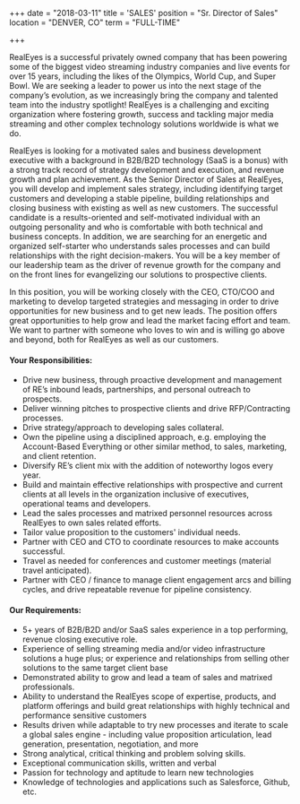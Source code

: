 +++
date = "2018-03-11"
title = 'SALES'
position = "Sr. Director of Sales"
location = "DENVER, CO"
term = "FULL-TIME"

+++

RealEyes is a successful privately owned company that has been powering some of the biggest video streaming industry companies and live events for over 15 years, including the likes of the Olympics, World Cup, and Super Bowl. We are seeking a leader to power us into the next stage of the company’s evolution, as we increasingly bring the company and talented team into the industry spotlight! RealEyes is a challenging and exciting organization where fostering growth, success and tackling major media streaming and other complex technology solutions worldwide is what we do. 

RealEyes is looking for a motivated sales and business development executive with a background in B2B/B2D technology (SaaS is a bonus) with a strong track record of strategy development and execution, and revenue growth and plan achievement. As the Senior Director of Sales at RealEyes, you will develop and implement sales strategy, including identifying target customers and developing a stable pipeline, building relationships and closing business with existing as well as new customers. The successful candidate is a results-oriented and self-motivated individual with an outgoing personality and who is comfortable with both technical and business concepts. In addition, we are searching for an energetic and organized self-starter who understands sales processes and can build relationships with the right decision-makers. You will be a key member of our leadership team as the driver of revenue growth for the company and on the front lines for evangelizing our solutions to prospective clients. 

In this position, you will be working closely with the CEO, CTO/COO and marketing to develop targeted strategies and messaging in order to drive opportunities for new business and to get new leads. The position offers great opportunities to help grow and lead the market facing effort and team. We want to partner with someone who loves to win and is willing go above and beyond, both for RealEyes as well as our customers. 

#### **Your Responsibilities:**
* Drive new business, through proactive development and management of RE’s inbound leads, partnerships, and personal outreach to prospects.
*  Deliver winning pitches to prospective clients and drive RFP/Contracting processes.
* Drive strategy/approach to developing sales collateral. 
* Own the pipeline using a disciplined approach, e.g. employing the Account-Based Everything or other similar method, to sales, marketing, and client retention. 
* Diversify RE’s client mix with the addition of noteworthy logos every year. 
* Build and maintain effective relationships with prospective and current clients at all levels in the organization inclusive of executives, operational teams and developers. 
* Lead the sales processes and matrixed personnel resources across RealEyes to own sales related efforts. 
* Tailor value proposition to the customers' individual needs.
* Partner with CEO and CTO to coordinate resources to make accounts successful. 
* Travel as needed for conferences and customer meetings (material travel anticipated). 
* Partner with CEO / finance to manage client engagement arcs and billing cycles, and drive repeatable revenue for pipeline consistency. 

#### **Our Requirements:**
* 5+ years of B2B/B2D and/or SaaS sales experience in a top performing, revenue closing executive role. 
* Experience of selling streaming media and/or video infrastructure solutions a huge plus; or experience and relationships from selling other solutions to the same target client base 
* Demonstrated ability to grow and lead a team of sales and matrixed professionals. 
* Ability to understand the RealEyes scope of expertise, products, and platform offerings and build great relationships with highly technical and performance sensitive customers 
* Results driven while adaptable to try new processes and iterate to scale a global sales engine - including value proposition articulation, lead generation, presentation, negotiation, and more 
* Strong analytical, critical thinking and problem solving skills. 
* Exceptional communication skills, written and verbal 
* Passion for technology and aptitude to learn new technologies 
* Knowledge of technologies and applications such as Salesforce, Github, etc.
